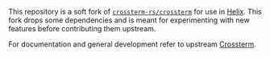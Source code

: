 This repository is a soft fork of [`crossterm-rs/crossterm`][crossterm] for use in [Helix](https://github.com/helix-editor/helix). This fork drops some dependencies and is meant for experimenting with new features before contributing them upstream.

For documentation and general development refer to upstream [Crossterm][crossterm].

[crossterm]: https://github.com/crossterm-rs/crossterm
